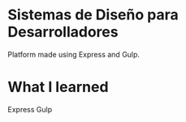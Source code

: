 # Sistemas de Diseño para Desarrolladores
Platform made using Express and Gulp.
# What I learned
Express
Gulp
